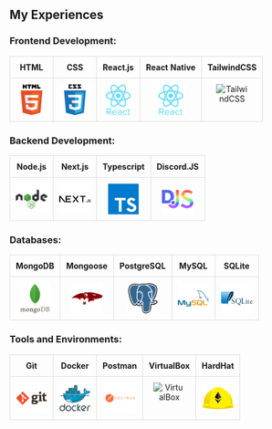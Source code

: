 ## My Experiences
<div>

<style>
  table {
    width: 100%;
    table-layout: fixed;
    border-collapse: collapse;
  }
  th, td {
    text-align: center;
    vertical-align: middle;
    padding: 10px;
    border: 1px solid #ddd;
  }
  .icon-container {
    display: flex;
    flex-direction: column;
    align-items: center;
    justify-content: center;
  }
  .icon-container img {
    margin: 0 auto;
  }
</style>

### Frontend Development:
| HTML | CSS | React.js | React Native | TailwindCSS |
|----------|----------|----------|----------|----------|
| <div class="icon-container"><img src="https://github.com/devicons/devicon/blob/master/icons/html5/html5-original-wordmark.svg" title="HTML" alt="HTML" width="55" height="55"/><span></span></div> | <div class="icon-container"><img src="https://github.com/devicons/devicon/blob/master/icons/css3/css3-original-wordmark.svg" title="CSS" alt="CSS" width="55" height="55"/><span></span></div> | <div class="icon-container"><img src="https://github.com/devicons/devicon/blob/master/icons/react/react-original-wordmark.svg" title="React.js" alt="React.js" width="55" height="55"/><span></span></div> | <div class="icon-container"><img src="https://github.com/devicons/devicon/blob/master/icons/react/react-original-wordmark.svg" title="React Native" alt="React Native" width="55" height="55"/><span></span></div> | <div class="icon-container"><img src="https://www.svgrepo.com/show/333609/tailwind-css.svg" title="TailwindCSS" alt="TailwindCSS" width="55" height="55"/><span></span></div> |


### Backend Development:
| Node.js | Next.js | Typescript | Discord.JS |
|----------|----------|----------|----------|
| <div class="icon-container"><img src="https://github.com/devicons/devicon/blob/master/icons/nodejs/nodejs-original-wordmark.svg" title="Node.js" alt="Node.js" width="55" height="55"/><span></span></div> | <div class="icon-container"><img src="https://github.com/devicons/devicon/blob/master/icons/nextjs/nextjs-original-wordmark.svg" title="Next.js" alt="Next.js" width="55" height="55"/><span></span></div> | <div class="icon-container"><img src="https://github.com/devicons/devicon/blob/master/icons/typescript/typescript-original.svg" title="Typescript" alt="Typescript" width="55" height="55"/><span></span></div> | <div class="icon-container"><img src="https://github.com/devicons/devicon/blob/master/icons/discordjs/discordjs-original.svg" title="Discord.JS" alt="Discord.JS" width="55" height="55"/><span></span></div> |


### Databases:
| MongoDB | Mongoose | PostgreSQL | MySQL | SQLite |
|----------|----------|-----------|----------|----------|
| <div class="icon-container"><img src="https://github.com/devicons/devicon/blob/master/icons/mongodb/mongodb-original-wordmark.svg" title="MongoDB" alt="MongoDB" width="55" height="55"/><span></span></div> | <div class="icon-container"><img src="https://github.com/devicons/devicon/blob/master/icons/mongoose/mongoose-original.svg" title="Mongoose" alt="Mongoose" width="55" height="55"/><span></span></div> | <div class="icon-container"><img src="https://github.com/devicons/devicon/blob/master/icons/postgresql/postgresql-original.svg" title="PostgreSQL" alt="PostgreSQL" width="55" height="55"/><span></span></div> | <div class="icon-container"><img src="https://github.com/devicons/devicon/blob/master/icons/mysql/mysql-original-wordmark.svg" title="MySQL" alt="MySQL" width="55" height="55"/><span></span></div> | <div class="icon-container"><img src="https://github.com/devicons/devicon/blob/master/icons/sqlite/sqlite-original-wordmark.svg" title="SQLite" alt="SQLite" width="55" height="55"/><span></span></div> |


### Tools and Environments:
| Git | Docker | Postman | VirtualBox | HardHat |
|----------|----------|----------|----------|----------|
| <div class="icon-container"><img src="https://github.com/devicons/devicon/blob/master/icons/git/git-original-wordmark.svg" title="Git" alt="Git" width="55" height="55"/><span></span></div> | <div class="icon-container"><img src="https://github.com/devicons/devicon/blob/master/icons/docker/docker-original-wordmark.svg" title="Docker" alt="Docker" width="55" height="55"/><span></span></div> | <div class="icon-container"><img src="https://github.com/devicons/devicon/blob/master/icons/postman/postman-original-wordmark.svg" title="Postman" alt="Postman" width="55" height="55"/><span></span></div> | <div class="icon-container"><img src="https://upload.wikimedia.org/wikipedia/commons/d/d5/Virtualbox_logo.png" title="VirtualBox" alt="VirtualBox" width="55" height="55"/><span></span></div> | <div class="icon-container"><img src="https://github.com/devicons/devicon/blob/master/icons/hardhat/hardhat-original.svg" title="HardHat" alt="HardHat" width="55" height="55"/><span></span></div> |

</div>
